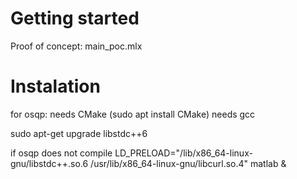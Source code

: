 # Getting started
Proof of concept: main_poc.mlx



# Instalation
for osqp:
needs CMake (sudo apt install CMake)
needs gcc

sudo apt-get upgrade libstdc++6

if osqp does not compile
LD_PRELOAD="/lib/x86_64-linux-gnu/libstdc++.so.6 /usr/lib/x86_64-linux-gnu/libcurl.so.4" matlab &

